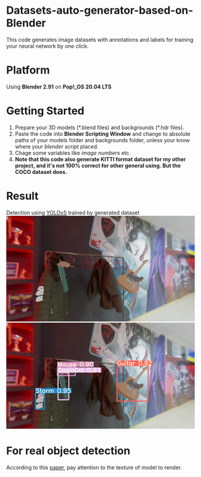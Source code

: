 # Datasets-auto-generator-based-on-Blender
This code generates image datasets with annotations and labels for training your neural network by one click.

# Platform
Using **Blender 2.91** on **Pop!\_OS 20.04 LTS**

# Getting Started
1) Prepare your 3D models (\*.blend files) and backgrounds (\*.hdr files).
2) Paste the code into **Blender Scripting Window** and change to absolute paths of your models folder and backgrounds folder, unless your know where your *blender script* placed.
3) Chage some variables like *image numbers* etc. 
4) **Note that this code also generate KITTI format dataset for my other project, and it's not 100% correct for other general using. But the COCO dataset does.**

# Result
Detection using [YOLOv5](https://github.com/ultralytics/yolov5) trained by generated dataset
![image](https://github.com/Siidej/Datasets-auto-generator-based-on-Blender/blob/main/imgForIntro/test.png) 
![image](https://github.com/Siidej/Datasets-auto-generator-based-on-Blender/blob/main/imgForIntro/res.png)

# For real object detection
According to this [paper](https://arxiv.org/abs/1811.12231), pay attention to the texture of model to render.
